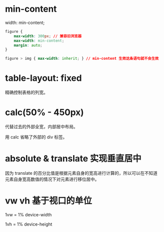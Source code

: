 # min-content

width: min-content;

```css
figure {
    max-width: 300px; // 兼容旧浏览器
    max-width: min-content;
    margin: auto;
}

figure > img { max-width: inherit; } // min-content 生效这条语句就不会生效了
```

# table-layout: fixed

精确控制表格的列宽。

# calc(50% - 450px)

代替过去的外部全宽，内部居中布局。

用 calc 省略了外部的 div 标签。

# absolute & translate 实现垂直居中

因为 translate 的百分比值是根据元素自身的宽高进行计算的，所以可以在不知道元素自身宽高数值的情况下对元素进行移位居中。

# vw vh 基于视口的单位

1vw = 1% device-width

1vh = 1% device-height

